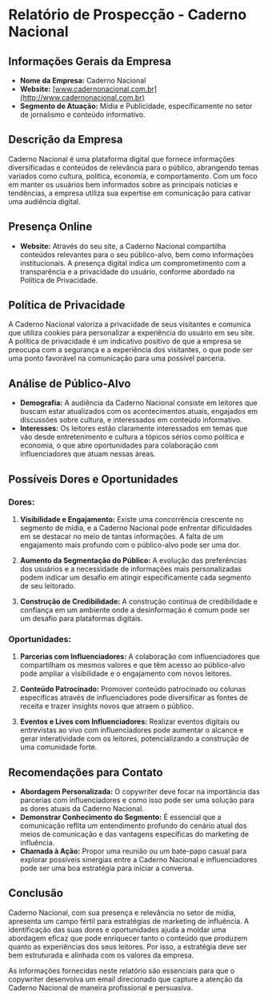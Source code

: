 # Relatório de Prospecção - Caderno Nacional

## Informações Gerais da Empresa
- **Nome da Empresa:** Caderno Nacional
- **Website:** [www.cadernonacional.com.br](http://www.cadernonacional.com.br)
- **Segmento de Atuação:** Mídia e Publicidade, especificamente no setor de jornalismo e conteúdo informativo.

## Descrição da Empresa
Caderno Nacional é uma plataforma digital que fornece informações diversificadas e conteúdos de relevância para o público, abrangendo temas variados como cultura, política, economia, e comportamento. Com um foco em manter os usuários bem informados sobre as principais notícias e tendências, a empresa utiliza sua expertise em comunicação para cativar uma audiência digital.

## Presença Online
- **Website:** Através do seu site, a Caderno Nacional compartilha conteúdos relevantes para o seu público-alvo, bem como informações institucionais. A presença digital indica um comprometimento com a transparência e a privacidade do usuário, conforme abordado na Política de Privacidade.

## Política de Privacidade
A Caderno Nacional valoriza a privacidade de seus visitantes e comunica que utiliza cookies para personalizar a experiência do usuário em seu site. A política de privacidade é um indicativo positivo de que a empresa se preocupa com a segurança e a experiência dos visitantes, o que pode ser uma ponto favorável na comunicação para uma possível parceria.

## Análise de Público-Alvo
- **Demografia:** A audiência da Caderno Nacional consiste em leitores que buscam estar atualizados com os acontecimentos atuais, engajados em discussões sobre cultura, e interessados em conteúdo informativo.
- **Interesses:** Os leitores estão claramente interessados em temas que vão desde entretenimento e cultura a tópicos sérios como política e economia, o que abre oportunidades para colaboração com influenciadores que atuam nessas áreas.

## Possíveis Dores e Oportunidades
### Dores:
1. **Visibilidade e Engajamento:** Existe uma concorrência crescente no segmento de mídia, e a Caderno Nacional pode enfrentar dificuldades em se destacar no meio de tantas informações. A falta de um engajamento mais profundo com o público-alvo pode ser uma dor.
   
2. **Aumento da Segmentação do Público:** A evolução das preferências dos usuários e a necessidade de informações mais personalizadas podem indicar um desafio em atingir especificamente cada segmento de seu leitorado.

3. **Construção de Credibilidade:** A construção contínua de credibilidade e confiança em um ambiente onde a desinformação é comum pode ser um desafio para plataformas digitais.

### Oportunidades:
1. **Parcerias com Influenciadores:** A colaboração com influenciadores que compartilham os mesmos valores e que têm acesso ao público-alvo pode ampliar a visibilidade e o engajamento com novos leitores.

2. **Conteúdo Patrocinado:** Promover conteúdo patrocinado ou colunas específicas através de influenciadores pode diversificar as fontes de receita e trazer insights novos que atraem o público.

3. **Eventos e Lives com Influenciadores:** Realizar eventos digitais ou entrevistas ao vivo com influenciadores pode aumentar o alcance e gerar interatividade com os leitores, potencializando a construção de uma comunidade forte.

## Recomendações para Contato
- **Abordagem Personalizada:** O copywriter deve focar na importância das parcerias com influenciadores e como isso pode ser uma solução para as dores atuais da Caderno Nacional.
- **Demonstrar Conhecimento do Segmento:** É essencial que a comunicação reflita um entendimento profundo do cenário atual dos meios de comunicação e das vantagens específicas do marketing de influência.
- **Chamada à Ação:** Propor uma reunião ou um bate-papo casual para explorar possíveis sinergias entre a Caderno Nacional e influenciadores pode ser uma boa estratégia para iniciar a conversa.

## Conclusão
Caderno Nacional, com sua presença e relevância no setor de mídia, apresenta um campo fértil para estratégias de marketing de influência. A identificação das suas dores e oportunidades ajuda a moldar uma abordagem eficaz que pode enriquecer tanto o conteúdo que produzem quanto as experiências dos seus leitores. Por isso, a estratégia deve ser bem estruturada e alinhada com os valores da empresa. 

As informações fornecidas neste relatório são essenciais para que o copywriter desenvolva um email direcionado que capture a atenção da Caderno Nacional de maneira profissional e persuasiva.